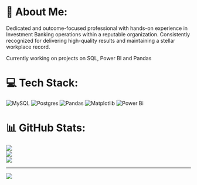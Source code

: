 # 💫 About Me:
Dedicated and outcome-focused professional with hands-on experience in Investment Banking operations within a reputable organization. Consistently recognized for delivering high-quality results and maintaining a stellar workplace record. 

Currently working on projects on SQL, Power BI and Pandas


# 💻 Tech Stack:
![MySQL](https://img.shields.io/badge/mysql-4479A1.svg?style=for-the-badge&logo=mysql&logoColor=white) ![Postgres](https://img.shields.io/badge/postgres-%23316192.svg?style=for-the-badge&logo=postgresql&logoColor=white) ![Pandas](https://img.shields.io/badge/pandas-%23150458.svg?style=for-the-badge&logo=pandas&logoColor=white) ![Matplotlib](https://img.shields.io/badge/Matplotlib-%23ffffff.svg?style=for-the-badge&logo=Matplotlib&logoColor=black) ![Power Bi](https://img.shields.io/badge/power_bi-F2C811?style=for-the-badge&logo=powerbi&logoColor=black)
# 📊 GitHub Stats:
![](https://github-readme-stats.vercel.app/api?username=tusharpsharma&theme=dark&hide_border=false&include_all_commits=false&count_private=false)<br/>
![](https://github-readme-streak-stats.herokuapp.com/?user=tusharpsharma&theme=dark&hide_border=false)<br/>
![](https://github-readme-stats.vercel.app/api/top-langs/?username=tusharpsharma&theme=dark&hide_border=false&include_all_commits=false&count_private=false&layout=compact)

---
[![](https://visitcount.itsvg.in/api?id=tusharpsharma&icon=0&color=0)](https://visitcount.itsvg.in)

<!-- Proudly created with GPRM ( https://gprm.itsvg.in ) -->
